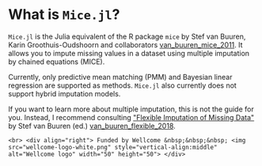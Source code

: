# What is `Mice.jl`?

`Mice.jl` is the Julia equivalent of the R package `mice` by Stef van Buuren, Karin Groothuis-Oudshoorn and collaborators [van_buuren_mice_2011](@cite). It allows you to impute missing values in a dataset using multiple imputation by chained equations (MICE).

Currently, only predictive mean matching (PMM) and Bayesian linear regression are supported as methods. `Mice.jl` also currently does not support hybrid imputation models.

If you want to learn more about multiple imputation, this is not the guide for you. Instead, I recommend consulting ["Flexible Imputation of Missing Data"](https://stefvanbuuren.name/fimd/) by Stef van Buuren (ed.) [van_buuren_flexible_2018](@cite).

```@raw html
<br> <div align="right"> Funded by Wellcome &nbsp;&nbsp;&nbsp; <img src="wellcome-logo-white.png" style="vertical-align:middle" alt="Wellcome logo" width="50" height="50"> </div>
```